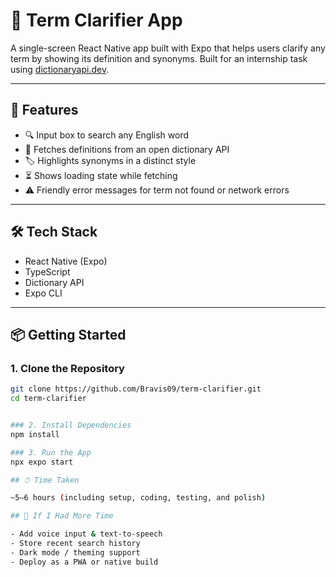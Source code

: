 # 📘 Term Clarifier App

A single-screen React Native app built with Expo that helps users clarify any term by showing its definition and synonyms. Built for an internship task using [dictionaryapi.dev](https://dictionaryapi.dev/).

---

## 🚀 Features

- 🔍 Input box to search any English word
- 📖 Fetches definitions from an open dictionary API
- 🏷️ Highlights synonyms in a distinct style
- ⏳ Shows loading state while fetching
- ⚠️ Friendly error messages for term not found or network errors

---

## 🛠️ Tech Stack

- React Native (Expo)
- TypeScript
- Dictionary API
- Expo CLI

---

## 📦 Getting Started

### 1. Clone the Repository
```bash
git clone https://github.com/Bravis09/term-clarifier.git
cd term-clarifier


### 2. Install Dependencies
npm install

### 3. Run the App
npx expo start

## ⏱ Time Taken

~5–6 hours (including setup, coding, testing, and polish)

## 🔧 If I Had More Time

- Add voice input & text-to-speech
- Store recent search history
- Dark mode / theming support
- Deploy as a PWA or native build
